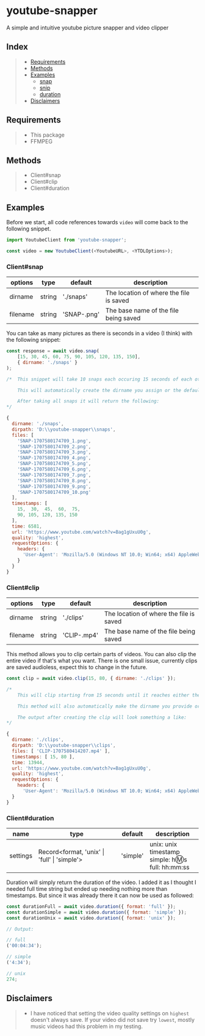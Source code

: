 <!-- @format -->

# youtube-snapper

A simple and intuitive youtube picture snapper and video clipper

## Index

> - [Requirements](#requirements)
> - [Methods](#methods)
> - [Examples](#examples)
>   - [snap](#clientsnap)
>   - [snip](#clientsnip)
>   - [duration](#clientduration)
> - [Disclaimers](#disclaimers)

## Requirements

> - This package
> - FFMPEG

## Methods

> - Client#snap
> - Client#clip
> - Client#duration

## Examples

Before we start, all code references towards `video` will come back to the following snippet.

```js
import YoutubeClient from 'youtube-snapper';

const video = new YoutubeClient(<YoutubeURL>, <YTDLOptions>);
```

### Client#snap

| options  | type   | default                | description                             |
| -------- | ------ | ---------------------- | --------------------------------------- |
| dirname  | string | './snaps'              | The location of where the file is saved |
| filename | string | 'SNAP-<TIMESTAMP>.png' | The base name of the file being saved   |

You can take as many pictures as there is seconds in a video (I think) with the following snippet:

```js
const response = await video.snap(
    [15, 30, 45, 60, 75, 90, 105, 120, 135, 150],
    { dirname: './snaps' }
);

/*  This snippet will take 10 snaps each occuring 15 seconds of each other.

    This will automatically create the dirname you assign or the default dirname which is `./snaps`.

    After taking all snaps it will return the following:
*/

{
  dirname: './snaps',
  dirpath: 'D:\\youtube-snapper\\snaps',
  files: [
    'SNAP-1707580174709_1.png',
    'SNAP-1707580174709_2.png',
    'SNAP-1707580174709_3.png',
    'SNAP-1707580174709_4.png',
    'SNAP-1707580174709_5.png',
    'SNAP-1707580174709_6.png',
    'SNAP-1707580174709_7.png',
    'SNAP-1707580174709_8.png',
    'SNAP-1707580174709_9.png',
    'SNAP-1707580174709_10.png'
  ],
  timestamps: [
    15,  30,  45,  60,  75,
    90, 105, 120, 135, 150
  ],
  time: 6581,
  url: 'https://www.youtube.com/watch?v=Bag1gUxuU0g',
  quality: 'highest',
  requestOptions: {
    headers: {
      'User-Agent': 'Mozilla/5.0 (Windows NT 10.0; Win64; x64) AppleWebKit/537.36 (KHTML, like Gecko) Chrome/87.0.4280.101 Safari/537.36'
    }
  }
}
```

### Client#clip

| options  | type   | default                | description                             |
| -------- | ------ | ---------------------- | --------------------------------------- |
| dirname  | string | './clips'              | The location of where the file is saved |
| filename | string | 'CLIP-<TIMESTAMP>.mp4' | The base name of the file being saved   |

This method allows you to clip certain parts of videos. You can also clip the entire video if that's what you want. There is one small issue, currently clips are saved audioless, expect this to change in the future.

```js
const clip = await video.clip(15, 80, { dirname: './clips' });

/*
    This will clip starting from 15 seconds until it reaches either the end of the video or when the video is at 80 seconds.

    This method will also automatically make the dirname you provide or fallback onto the default dirname which is `./clips`.

    The output after creating the clip will look something a like:
*/

{
  dirname: './clips',
  dirpath: 'D:\\youtube-snapper\\clips',
  files: [ 'CLIP-1707580414207.mp4' ],
  timestamps: [ 15, 80 ],
  time: 13944,
  url: 'https://www.youtube.com/watch?v=Bag1gUxuU0g',
  quality: 'highest',
  requestOptions: {
    headers: {
      'User-Agent': 'Mozilla/5.0 (Windows NT 10.0; Win64; x64) AppleWebKit/537.36 (KHTML, like Gecko) Chrome/87.0.4280.101 Safari/537.36'
  }
}
```

### Client#duration

| name     | type                                         | default  | description                                             |
| -------- | -------------------------------------------- | -------- | ------------------------------------------------------- |
| settings | Record<format, 'unix' \| 'full' \| 'simple'> | 'simple' | unix: unix timestamp<br>simple: h:m:s<br>full: hh:mm:ss |

Duration will simply return the duration of the video. I added it as I thought I needed full time string but ended up needing nothing more than timestamps. But since it was already there it can now be used as followed:

```js
const durationFull = await video.duration({ format: 'full' });
const durationSimple = await video.duration({ format: 'simple' });
const durationUnix = await video.duration({ format: 'unix' });

// Output:

// full
('00:04:34');

// simple
('4:34');

// unix
274;
```

## Disclaimers

> - I have noticed that setting the video quality settings on `highest` doesn't always save. If your video did not save try `lowest`, mostly music videos had this problem in my testing.
